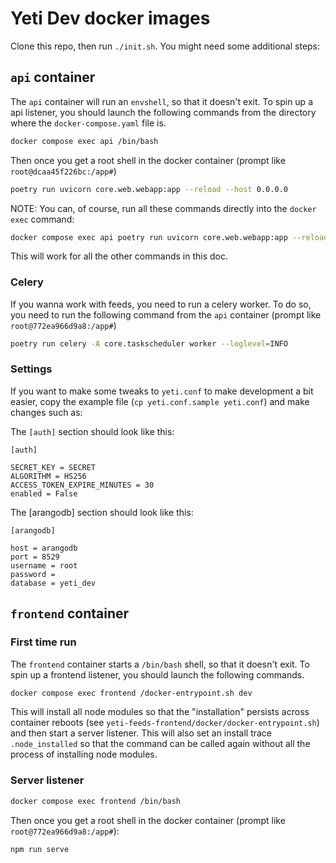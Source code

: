# Yeti Dev docker images

Clone this repo, then run `./init.sh`. You might need some additional steps:

## `api` container

The `api` container will run an `envshell`, so that it doesn't exit. To spin
up a api listener, you should launch the following commands from the
directory where the `docker-compose.yaml` file is.

```bash
docker compose exec api /bin/bash
```

Then once you get a root shell in the docker container (prompt like
`root@dcaa45f226bc:/app#`)

```bash
poetry run uvicorn core.web.webapp:app --reload --host 0.0.0.0
```

NOTE: You can, of course, run all these commands directly into the `docker exec`
command:

```bash
docker compose exec api poetry run uvicorn core.web.webapp:app --reload --host 0.0.0.0
```

This will work for all the other commands in this doc.

### Celery

If you wanna work with feeds, you need to run a celery worker. To do so, you
need to run the following command from the `api` container (prompt like
`root@772ea966d9a8:/app#`)

```bash
poetry run celery -A core.taskscheduler worker --loglevel=INFO
```

### Settings

If you want to make some tweaks to `yeti.conf` to make development a bit easier, 
copy the example file (`cp yeti.conf.sample yeti.conf`) and make changes such as:

The `[auth]` section should look like this:

```
[auth]

SECRET_KEY = SECRET
ALGORITHM = HS256
ACCESS_TOKEN_EXPIRE_MINUTES = 30
enabled = False
```

The [arangodb] section should look like this:

```
[arangodb]

host = arangodb
port = 8529
username = root
password =
database = yeti_dev
```

## `frontend` container

### First time run

The `frontend` container starts a `/bin/bash` shell, so that it doesn't exit. To
spin up a frontend listener, you should launch the following commands.

```bash
docker compose exec frontend /docker-entrypoint.sh dev
```

This will install all node modules so that the "installation" persists across
container reboots (see `yeti-feeds-frontend/docker/docker-entrypoint.sh`) and
then start a server listener. This will also set an install trace
`.node_installed` so that the command can be called again without all the
process of installing node modules.

### Server listener

```bash
docker compose exec frontend /bin/bash
```

Then once you get a root shell in the docker container (prompt like
`root@772ea966d9a8:/app#`):

```bash
npm run serve
```
